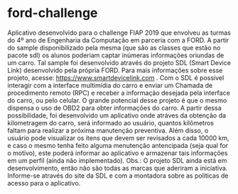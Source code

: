 # ford-challenge

Aplicativo desenvolvido para o challenge FIAP 2019 que envolveu as turmas do 4º ano de Engenharia da Computação em parceria com a FORD.
A partir do sample disponibilizado pela mesma (que são as classes que estão no pacote sdl) os alunos poderiam captar inúmeras informações 
oriundas de um carro. Tal sample foi desenvolvido através do projeto SDL (Smart Device Link) desenvolvido pela própria FORD. Para mais
informações sobre esse projeto, acesse: 
https://www.smartdevicelink.com .
Com o SDL é possível interagir com a interface multimídia do carro e enviar um Chamada de procedimento remoto (RPC) e receber a 
informação desejada pela interface do carro, ou pelo celular. O grande potencial desse projeto é que o mesmo dispensa o uso de 
OBD2 para obter informações do carro.
A partir dessa possibilidade, foi desenvolvido um aplicativo onde atráves da obtenção da kilometragem do
carro, será informado ao usuário, quantos kilômetros faltam para realizar a próxima manutenção preventiva. Além disso, o usuário pode
visualizar os itens que devem ser revisados a cada 10000 km, e caso o mesmo tenha feito alguma menutenção antencipada (seja qual for o
motivo), este poderá informar ao aplicativo e armazenar tais informações em um perfil (ainda não implementado).
Obs.: O projeto SDL ainda está em desenvolvimento, então não são todas as marcas que aderiram a iniciativa. Informe-se através do site
da SDL e com a montadora sobre as politicas de acesso para o aplicativo.
